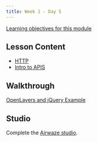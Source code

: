 ```yaml
---
title: Week 1 - Day 5
---
```


[Learning objectives for this module](../../objectives/#day-5)

## Lesson Content

- [HTTP](https://education.launchcode.org/gis-devops-slides/week1/day5_http.html#1)
- [Intro to APIS](https://education.launchcode.org/gis-devops-slides/week1/day5_apis.html#1)

## Walkthrough

[OpenLayers and jQuery Example](../../walkthroughs/openlayers-http/)

## Studio

Complete the [Airwaze studio](../../studios/airwaze/).